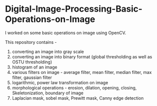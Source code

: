 # Digital-Image-Processing-Basic-Operations-on-Image

I worked on some basic operations on image using OpenCV. 

This repository contains -
1. converting an image into gray scale
2. converting an image into binary format (global thresholding as well as OSTU thresholding)
3. histogram of an image
4. various filters on image - average filter, mean filter, median filter, max filter, gaussian filter
5. logarithmic, power law transformation on image
6. morphological operations - erosion, dilation, opening, closing, Skeletonization, boundary of image
7. Laplacian mask, sobel mask, Prewitt mask, Canny edge detection
